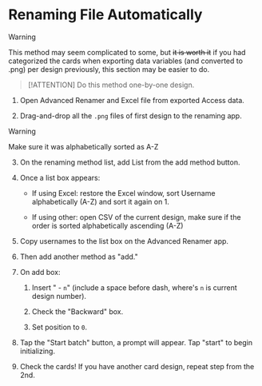 # Renaming File Automatically

> [!WARNING]
> This method may seem complicated to some, but ~~it is worth it~~ if you had categorized the cards
> when exporting data variables (and converted to .png) per design previously, this section may be
> easier to do.

> [!ATTENTION]
> Do this method one-by-one design.

1. Open Advanced Renamer and Excel file from exported Access data.

2. Drag-and-drop all the `.png` files of first design to the renaming app.

> [!WARNING]
> Make sure it was alphabetically sorted as A-Z

3. On the renaming method list, add List from the add method button.

4. Once a list box appears:

   * If using Excel: restore the Excel window, sort Username alphabetically (A-Z) and sort it again
     on 1.

   * If using other: open CSV of the current design, make sure if the order is sorted alphabetically
     ascending (A-Z)

5. Copy usernames to the list box on the Advanced Renamer app.

6. Then add another method as "add."

7. On add box:

   1. Insert " - `n`" (include a space before dash, where's `n` is current design number).

   2. Check the "Backward" box.

   3. Set position to `0`.

8. Tap the "Start batch" button, a prompt will appear. Tap "start" to begin initializing.

9. Check the cards! If you have another card design, repeat step from the 2nd.